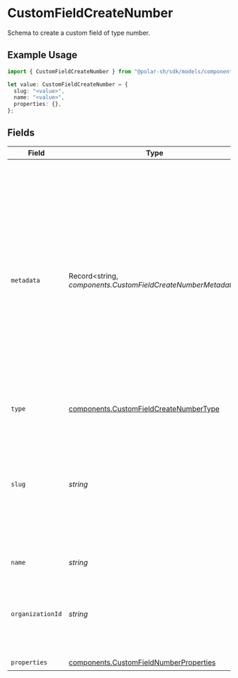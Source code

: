 # CustomFieldCreateNumber

Schema to create a custom field of type number.

## Example Usage

```typescript
import { CustomFieldCreateNumber } from "@polar-sh/sdk/models/components";

let value: CustomFieldCreateNumber = {
  slug: "<value>",
  name: "<value>",
  properties: {},
};
```

## Fields

| Field                                                                                                                                                                                                                                                                                                   | Type                                                                                                                                                                                                                                                                                                    | Required                                                                                                                                                                                                                                                                                                | Description                                                                                                                                                                                                                                                                                             |
| ------------------------------------------------------------------------------------------------------------------------------------------------------------------------------------------------------------------------------------------------------------------------------------------------------- | ------------------------------------------------------------------------------------------------------------------------------------------------------------------------------------------------------------------------------------------------------------------------------------------------------- | ------------------------------------------------------------------------------------------------------------------------------------------------------------------------------------------------------------------------------------------------------------------------------------------------------- | ------------------------------------------------------------------------------------------------------------------------------------------------------------------------------------------------------------------------------------------------------------------------------------------------------- |
| `metadata`                                                                                                                                                                                                                                                                                              | Record<string, *components.CustomFieldCreateNumberMetadata*>                                                                                                                                                                                                                                            | :heavy_minus_sign:                                                                                                                                                                                                                                                                                      | Key-value object allowing you to store additional information.<br/><br/>The key must be a string with a maximum length of **40 characters**.<br/>The value must be either:<br/>    * A string with a maximum length of **500 characters**<br/>    * An integer<br/>    * A boolean<br/><br/>You can store up to **50 key-value pairs**. |
| `type`                                                                                                                                                                                                                                                                                                  | [components.CustomFieldCreateNumberType](../../models/components/customfieldcreatenumbertype.md)                                                                                                                                                                                                        | :heavy_check_mark:                                                                                                                                                                                                                                                                                      | N/A                                                                                                                                                                                                                                                                                                     |
| `slug`                                                                                                                                                                                                                                                                                                  | *string*                                                                                                                                                                                                                                                                                                | :heavy_check_mark:                                                                                                                                                                                                                                                                                      | Identifier of the custom field. It'll be used as key when storing the value. Must be unique across the organization.It can only contain ASCII letters, numbers and hyphens.                                                                                                                             |
| `name`                                                                                                                                                                                                                                                                                                  | *string*                                                                                                                                                                                                                                                                                                | :heavy_check_mark:                                                                                                                                                                                                                                                                                      | Name of the custom field.                                                                                                                                                                                                                                                                               |
| `organizationId`                                                                                                                                                                                                                                                                                        | *string*                                                                                                                                                                                                                                                                                                | :heavy_minus_sign:                                                                                                                                                                                                                                                                                      | The ID of the organization owning the custom field. **Required unless you use an organization token.**                                                                                                                                                                                                  |
| `properties`                                                                                                                                                                                                                                                                                            | [components.CustomFieldNumberProperties](../../models/components/customfieldnumberproperties.md)                                                                                                                                                                                                        | :heavy_check_mark:                                                                                                                                                                                                                                                                                      | N/A                                                                                                                                                                                                                                                                                                     |